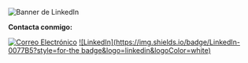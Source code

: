 ![Banner de LinkedIn](https://github.com/EvelynCalcines/EvelynCalcines/blob/main/assets/125571812/1362fbdc-e2fa-4e58-b07b-5b1334b2cd65)

**Contacta conmigo:**


[![Correo Electrónico](https://img.shields.io/badge/Gmail-D14836?style=for-the-badge&logo=gmail&logoColor=white)](mailto:evelyncc132002@gmail.com) [![LinkedIn](https://img.shields.io/badge/LinkedIn-0077B5?style=for-the badge&logo=linkedin&logoColor=white)](https://www.linkedin.com/in/evelyn-calcines-464828292/)
